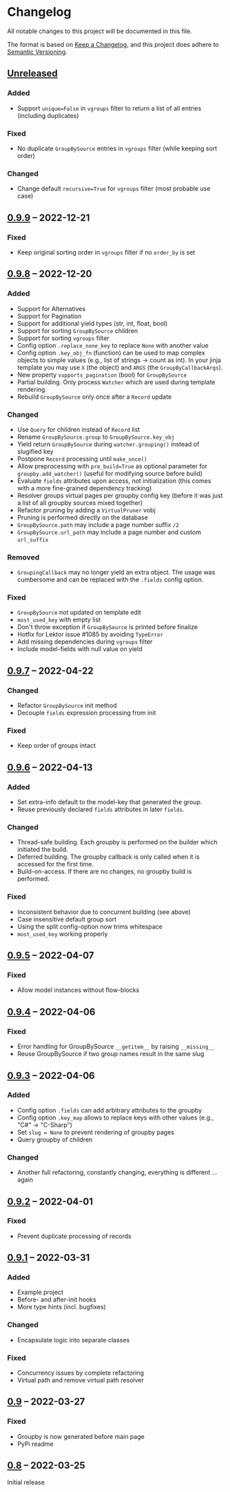 # Changelog
All notable changes to this project will be documented in this file.

The format is based on [Keep a Changelog](https://keepachangelog.com/en/0.9.8/),
and this project does adhere to [Semantic Versioning](https://semver.org/spec/v2.0.0.html).


## [Unreleased]

### Added
- Support `unique=False` in `vgroups` filter to return a list of all entries (including duplicates)

### Fixed
- No duplicate `GroupBySource` entries in `vgroups` filter (while keeping sort order)

### Changed
- Change default `recursive=True` for `vgroups` filter (most probable use case)



## [0.9.9] – 2022-12-21

### Fixed
- Keep original sorting order in `vgroups` filter if no `order_by` is set



## [0.9.8] – 2022-12-20

### Added
- Support for Alternatives
- Support for Pagination
- Support for additional yield types (str, int, float, bool)
- Support for sorting `GroupBySource` children
- Support for sorting `vgroups` filter
- Config option `.replace_none_key` to replace `None` with another value
- Config option `.key_obj_fn` (function) can be used to map complex objects to simple values (e.g., list of strings -> count as int). In your jinja template you may use `X` (the object) and `ARGS` (the `GroupByCallbackArgs`).
- New property `supports_pagination` (bool) for `GroupBySource`
- Partial building. Only process `Watcher` which are used during template rendering.
- Rebuild `GroupBySource` only once after a `Record` update

### Changed
- Use `Query` for children instead of `Record` list
- Rename `GroupBySource.group` to `GroupBySource.key_obj`
- Yield return `GroupBySource` during `watcher.grouping()` instead of slugified key
- Postpone `Record` processing until `make_once()`
- Allow preprocessing with `pre_build=True` as optional parameter for `groupby.add_watcher()` (useful for modifying source before build)
- Evaluate `fields` attributes upon access, not initialization (this comes with a more fine-grained dependency tracking)
- Resolver groups virtual pages per groupby config key (before it was just a list of all groupby sources mixed together)
- Refactor pruning by adding a `VirtualPruner` vobj
- Pruning is performed directly on the database
- `GroupBySource.path` may include a page number suffix `/2`
- `GroupBySource.url_path` may include a page number and custom `url_suffix`

### Removed
- `GroupingCallback` may no longer yield an extra object. The usage was cumbersome and can be replaced with the `.fields` config option.

### Fixed
- `GroupBySource` not updated on template edit
- `most_used_key` with empty list
- Don't throw exception if `GroupBySource` is printed before finalize
- Hotfix for Lektor issue #1085 by avoiding `TypeError`
- Add missing dependencies during `vgroups` filter
- Include model-fields with null value on yield



## [0.9.7] – 2022-04-22

### Changed
- Refactor `GroupBySource` init method
- Decouple `fields` expression processing from init

### Fixed
- Keep order of groups intact



## [0.9.6] – 2022-04-13

### Added
- Set extra-info default to the model-key that generated the group.
- Reuse previously declared `fields` attributes in later `fields`.

### Changed
- Thread-safe building. Each groupby is performed on the builder which initiated the build.
- Deferred building. The groupby callback is only called when it is accessed for the first time.
- Build-on-access. If there are no changes, no groupby build is performed.

### Fixed
- Inconsistent behavior due to concurrent building (see above)
- Case insensitive default group sort
- Using the split config-option now trims whitespace
- `most_used_key` working properly



## [0.9.5] – 2022-04-07

### Fixed
- Allow model instances without flow-blocks



## [0.9.4] – 2022-04-06

### Fixed
- Error handling for GroupBySource `__getitem__` by raising `__missing__`
- Reuse GroupBySource if two group names result in the same slug



## [0.9.3] – 2022-04-06

### Added
- Config option `.fields` can add arbitrary attributes to the groupby
- Config option `.key_map` allows to replace keys with other values (e.g., "C#" -> "C-Sharp")
- Set `slug = None` to prevent rendering of groupby pages
- Query groupby of children

### Changed
- Another full refactoring, constantly changing, everything is different ... again



## [0.9.2] – 2022-04-01

### Fixed
- Prevent duplicate processing of records



## [0.9.1] – 2022-03-31

### Added
- Example project
- Before- and after-init hooks
- More type hints (incl. bugfixes)

### Changed
- Encapsulate logic into separate classes

### Fixed
- Concurrency issues by complete refactoring
- Virtual path and remove virtual path resolver



## [0.9] – 2022-03-27

### Fixed
- Groupby is now generated before main page
- PyPi readme



## [0.8] – 2022-03-25

Initial release


[Unreleased]: https://github.com/relikd/lektor-groupby-plugin/compare/v0.9.9...HEAD
[0.9.9]: https://github.com/relikd/lektor-groupby-plugin/compare/v0.9.8...v0.9.9
[0.9.8]: https://github.com/relikd/lektor-groupby-plugin/compare/v0.9.7...v0.9.8
[0.9.7]: https://github.com/relikd/lektor-groupby-plugin/compare/v0.9.6...v0.9.7
[0.9.6]: https://github.com/relikd/lektor-groupby-plugin/compare/v0.9.5...v0.9.6
[0.9.5]: https://github.com/relikd/lektor-groupby-plugin/compare/v0.9.4...v0.9.5
[0.9.4]: https://github.com/relikd/lektor-groupby-plugin/compare/v0.9.3...v0.9.4
[0.9.3]: https://github.com/relikd/lektor-groupby-plugin/compare/v0.9.2...v0.9.3
[0.9.2]: https://github.com/relikd/lektor-groupby-plugin/compare/v0.9.1...v0.9.2
[0.9.1]: https://github.com/relikd/lektor-groupby-plugin/compare/v0.9...v0.9.1
[0.9]: https://github.com/relikd/lektor-groupby-plugin/compare/v0.8...v0.9
[0.8]: https://github.com/relikd/lektor-groupby-plugin/releases/tag/v0.8
